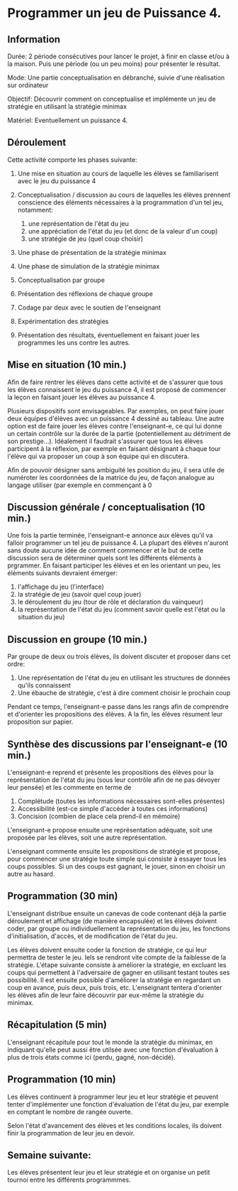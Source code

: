 # Programmer un jeu de Puissance 4.

## Information

Durée: 2 période consécutives pour lancer le projet, à finir en classe et/ou à la maison. Puis une période (ou un peu moins) pour présenter le résultat. 

Mode: Une partie conceptualisation en débranché, suivie d'une réalisation sur ordinateur

Objectif: Découvrir comment on conceptualise et implémente un jeu de stratégie en utilisant la stratégie minimax

Matériel: Eventuellement un puissance 4.


## Déroulement

Cette activité comporte les phases suivante:

1. Une mise en situation au cours de laquelle les élèves se familiarisent avec le jeu du puissance 4

1. Conceptualisation / discussion au cours de laquelles les élèves prennent conscience des éléments nécessaires à la programmation d'un tel jeu, notamment:
    1. une représentation de l'état du jeu
    1. une appréciation de l'état du jeu (et donc de la valeur d'un coup)
    1. une stratégie de jeu (quel coup choisir)


1. Une phase de présentation de la stratégie minimax


1. Une phase de simulation de la stratégie minimax

1. Conceptualisation par groupe

1. Présentation des réflexions de chaque groupe

1. Codage par deux avec le soutien de l'enseignant

1. Expérimentation des stratégies

1. Présentation des résultats, éventuellement en faisant jouer les programmes les uns contre les autres. 

## Mise en situation (10 min.)
Afin de faire rentrer les élèves dans cette activité et de s'assurer que tous les élèves connaissent le jeu du puissance 4, il est proposé de commencer la leçon en faisant jouer les élèves au puissance 4. 

Plusieurs dispositifs sont envisageables. Par exemples, on peut faire jouer deux équipes d'élèves avec un puissance 4 dessiné au tableau. Une autre option est de faire jouer les élèves contre l'enseignant-e, ce qui lui donne un certain contrôle sur la durée de la partie (potentiellement au détriment de son prestige...). Idéalement il faudrait s'assurer que tous les élèves participent à la réflexion, par exemple en faisant désignant à chaque tour l'élève qui va proposer un coup à son équipe qui en discutera. 

Afin de pouvoir désigner sans ambiguité les position du jeu, il sera utile de numéroter les coordonnées de la matrice du jeu, de façon analogue au langage utiliser (par exemple en commençant à 0

## Discussion générale / conceptualisation (10 min.)
Une fois la partie terminée, l'enseignant-e annonce aux élèves qu'il va falloir programmer un tel jeu de puissance 4. La plupart des élèves n'auront
sans doute aucune idée de comment commencer et le but de cette discussion sera de déterminer quels sont les différents éléments à prgrammer. En faisant participer les élèves et en les orientant un peu, les éléments suivants devraient émerger:
1. l'affichage du jeu (l'interface)
1. la stratégie de jeu (savoir quel coup jouer)
1. le déroulement du jeu (tour de rôle et déclaration du vainqueur)
1. la représentation de l'état du jeu (comment savoir quelle est l'état ou la situation du jeu)

## Discussion en groupe (10 min.)

Par groupe de deux ou trois élèves, ils doivent discuter et proposer dans cet ordre:
1. Une représentation de l'état du jeu en utilisant les structures de données qu'ils connaissent 
1. Une ébauche de stratégie, c'est à dire comment choisir le prochain coup

Pendant ce temps, l'enseignant-e passe dans les rangs afin de comprendre et d'orienter les propositions des élèves. A la fin, les élèves résument leur proposition sur papier.

## Synthèse des discussions par l'enseignant-e (10 min.)
L'enseignant-e reprend et présente les propositions des élèves pour la représentation de l'état du jeu (sous leur contrôle afin de ne pas dévoyer leur pensée) et les commente en terme de
1. Complétude (toutes les informations nécessaires sont-elles présentes)
1. Accessibilité (est-ce simple d'accéder à toutes ces informations)
1. Concision (combien de place cela prend-il en mémoire)

L'enseignant-e propose ensuite une représentation adéquate, soit une proposée par les élèves, soit une autre représentation.

L'enseignant commente ensuite les propositions de stratégie et propose, pour commencer une stratégie toute simple qui consiste à essayer tous les coups possibles. Si un des coups est gagnant, le jouer, sinon en choisir un autre au hasard. 

## Programmation (30 min)
L'enseignant distribue ensuite un canevas de code contenant déjà la partie déroulement et affichage (de manière encapsulée) et les élèves doivent coder,
par groupe ou individuellement la représentation du jeu, les fonctions d'initialisation, d'accès, et de modification de l'état du jeu. 

Les élèves doivent ensuite coder la fonction de stratégie, ce qui leur permettra de tester le jeu. Iels se rendront vite compte de la faiblesse de la stratégie. L'étape suivante consiste à améliorer la stratégie, en excluant les coups qui permettent à l'adversaire de gagner en utilisant testant toutes ses possibilité. Il est ensuite possible d'améliorer la stratégie en regardant un coup en avance, puis deux, puis trois, etc. L'enseignant tentera d'orienter les élèves afin de
leur faire découvrir par eux-même la stratégie du minimax. 

## Récapitulation (5 min)
L'enseignant récapitule pour tout le monde la stratégie du minimax, en indiquant 
qu'elle peut aussi être utilsée avec une fonction d'évaluation à plus de trois états comme ici (perdu, gagné, non-décidé). 

## Programmation (10 min)
Les élèves continuent à programmer leur jeu et leur stratégie et peuvent tenter d'implémenter une fonction d'évaluation de l'état du jeu, par exemple en comptant le nombre de rangée ouverte. 

Selon l'état d'avancement des élèves et les conditions locales, ils doivent finir la programmation de leur jeu en devoir. 

## Semaine suivante:
Les élèves présentent leur jeu et leur stratégie et on organise un petit tournoi entre les différents programmmes. 


